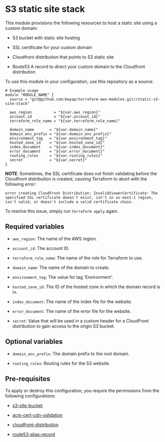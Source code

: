 # S3 static site stack

This module provisions the following resources to host a static site using a custom domain:

- S3 bucket with static site hosting

- SSL certificate for your custom domain

- Cloudfront distribution that points to S3 static site

- Route53 A record to direct your custom domain to the Cloudfront distribution

To use this module in your configuration, use this repository as a source:

```hcl
# Example usage
module "MODULE_NAME" {
  source = "git@github.com:bwyap/terraform-aws-modules.git//static-s3-site-stack"

  aws_region          = "${var.aws_region}"
  account_id          = "${var.account_id}"
  terraform_role_name = "${var.terraform_role_name}"

  domain_name       = "${var.domain_name}"
  domain_env_prefix = "${var.domain_env_prefix}"
  environment_tag   = "${var.environment_tag}"
  hosted_zone_id    = "${var.hosted_zone_id}"
  index_document    = "${var.index_document}"
  error_document    = "${var.error_document}"
  routing_rules     = "${var.routing_rules}"
  secret            = "${var.secret}"
}
```

**NOTE**: Sometimes, the SSL certificate does not finish validating before the Cloudfront distribution is created, causing Terraform to abort with the following error:

```
error creating CloudFront Distribution: InvalidViewerCertificate: The specified SSL certificate doesn't exist, isn't in us-east-1 region, isn't valid, or doesn't include a valid certificate chain.
```

To resolve this issue, simply run `terraform apply` again.

## Required variables
- `aws_region`: The name of the AWS region.

- `account_id`: The account ID.

- `terraform_role_name`: The name of the role for Terraform to use.

- `domain_name`: The name of the domain to create.

- `environment_tag`: The value for tag 'Environment'.

- `hosted_zone_id`: The ID of the hosted zone in which the domain record is in.

- `index_document`: The name of the index file for the website.

- `error_document`: The name of the error file for the website.

- `secret`: Value that will be used in a custom header for a CloudFront distribution to gain access to the origin S3 bucket.


## Optional variables

- `domain_env_prefix`: The domain prefix to the root domain.

- `routing_rules`: Routing rules for the S3 website.


## Pre-requisites

To apply or destroy this configuration, you require the permissions from the following configurations:

- [s3-site-bucket](https://github.com/bwyap/terraform-aws-modules/tree/master/s3-site-bucket)

- [acm-cert-cdn-validation](https://github.com/bwyap/terraform-aws-modules/tree/master/acm-cert-cdn-validation)

- [cloudfront-distribution](https://github.com/bwyap/terraform-aws-modules/tree/master/cloudfront-distribution)

- [route53-alias-record](https://github.com/bwyap/terraform-aws-modules/tree/master/route53-alias-record)
